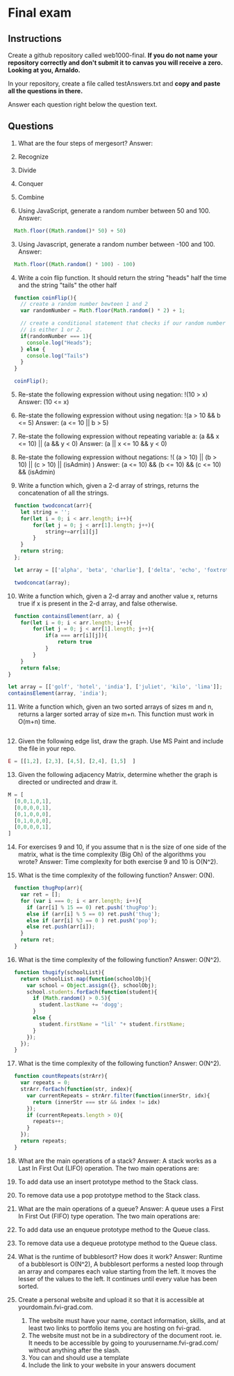 # Final exam

## Instructions

Create a github repository called web1000-final. **If you do not name your repository correctly and don't submit it to canvas you will receive a zero. Looking at you, Arnaldo.**

In your repository, create a file called testAnswers.txt and **copy and paste all the questions in there.**

Answer each question right below the question text.

## Questions

1. What are the four steps of mergesort?
Answer:
  1. Recognize
  2. Divide
  3. Conquer
  4. Combine

2. Using JavaScript, generate a random number between 50 and 100.
Answer:
```javascript
  Math.floor((Math.random()* 50) + 50)
```

3. Using Javascript, generate a random number between -100 and 100.
Answer:
```javascript
  Math.floor((Math.random() * 100) - 100)
```

4. Write a coin flip function. It should return the string "heads" half the time and the string "tails" the other half
```javascript
  function coinFlip(){
    // create a random number bewteen 1 and 2
    var randomNumber = Math.floor(Math.random() * 2) + 1;

    // create a conditional statement that checks if our random number
    // is either 1 or 2.
    if(randomNumber === 1){
      console.log("Heads");
    } else {
      console.log("Tails")
    }
  }

  coinFlip();
```

5. Re-state the following expression without using negation:
  !(10 > x)
  Answer:
    (10 <= x)

6. Re-state the following expression without using negation:
  !(a > 10 && b <= 5)
  Answer:
    (a <= 10 || b > 5)

7. Re-state the following expression without repeating variable a:
  (a && x <= 10) || (a && y < 0)
  Answer:
    (a || x <= 10 && y < 0)

8. Re-state the following expression without negations:
  !( (a > 10) || (b > 10) || (c > 10) || (isAdmin) )
  Answer:
    (a <= 10) && (b <= 10) && (c <= 10) && (isAdmin)

9. Write a function which, given a 2-d array of strings, returns the concatenation of all the strings.
```javascript
  function twodconcat(arr){
    let string = '';
    for(let i = 0; i < arr.length; i++){
        for(let j = 0; j < arr[1].length; j++){
            string+=arr[i][j]
        }
    }
    return string;
  };

  let array = [['alpha', 'beta', 'charlie'], ['delta', 'echo', 'foxtrot']];

  twodconcat(array);
```

10. Write a function which, given a 2-d array and another value x, returns true if x is present in the 2-d array, and false otherwise.
```javascript
  function containsElement(arr, a) {
    for(let i = 0; i < arr.length; i++){
        for(let j = 0; j < arr[1].length; j++){
            if(a === arr[i][j]){
                return true
            }
        }
    }
    return false;
}

let array = [['golf', 'hotel', 'india'], ['juliet', 'kilo', 'lima']];
containsElement(array, 'india');
```

11. Write a function which, given an two sorted arrays of sizes m and n, returns a larger sorted array of size m+n. This function must work in O(m+n) time.
```javascript

```

12. Given the following edge list, draw the graph. Use MS Paint and include the file in your repo.

```javascript
E = [[1,2], [2,3], [4,5], [2,4], [1,5]  ]
```

13. Given the following adjacency Matrix, determine whether the graph is directed or undirected and draw it.

```javascript
M = [
  [0,0,1,0,1],
  [0,0,0,0,1],
  [0,1,0,0,0],
  [0,1,0,0,0],
  [0,0,0,0,1],
]
```

14. For exercises 9 and 10, if you assume that n is the size of one side of the matrix, what is the time complexity (Big Oh) of the algorithms you wrote?
Answer:
  Time complexity for both exercise 9 and 10 is O(N^2).

15. What is the time complexity of the following function?
Answer:
  O(N).

```javascript
  function thugPop(arr){
    var ret = [];
    for (var i === 0; i < arr.length; i++){
      if (arr[i] % 15 == 0) ret.push('thugPop');
      else if (arr[i] % 5 == 0) ret.push('thug');
      else if (arr[i] %3 == 0 ) ret.push('pop');
      else ret.push(arr[i]);
    }
    return ret;
  }
```

16. What is the time complexity of the following function?
Answer:
  O(N^2).

```javascript
  function thugify(schoolList){
    return schoolList.map(function(schoolObj){
      var school = Object.assign({}, schoolObj);
      school.students.forEach(function(student){
        if (Math.random() > 0.5){
          student.lastName += 'dogg';
        }
        else {
          student.firstName = "lil' "+ student.firstName;
        }
      });
    });
  }
```

17. What is the time complexity of the following function?
Answer:
  O(N^2).

```javascript
  function countRepeats(strArr){
    var repeats = 0;
    strArr.forEach(function(str, index){
      var currentRepeats = strArr.filter(function(innerStr, idx){
        return (innerStr === str && index != idx)
      });
      if (currentRepeats.length > 0){
        repeats++;
      }
    });
    return repeats;
  }
```

18. What are the main operations of a stack?
Answer:
A stack works as a Last In First Out (LIFO) operation.
The two main operations are:
  1. To add data use an insert prototype method to the Stack class.
  2. To remove data use a pop prototype method to the Stack class.

19. What are the main operations of a queue?
Answer:
A queue uses a First In First Out (FIFO) type operation.
The two main operations are:
  1. To add data use an enqueue prototype method to the Queue class.
  2. To remove data use a dequeue prototype method to the Queue class.

20. What is the runtime of bubblesort? How does it work?
Answer:
  Runtime of a bubblesort is O(N^2),
  A bubblesort performs a nested loop through an array and compares each value starting from the left. It moves the lesser of the values to the left. It continues until every value has been sorted.

21. Create a personal website and upload it so that it is accessible at yourdomain.fvi-grad.com.  
    1. The website must have your name, contact information, skills, and at least two links to portfolio items you are hosting on fvi-grad.
    2. The website must not be in a subdirectory of the document root. ie. It needs to be accessible by going to yourusername.fvi-grad.com/ without anything after the slash.
    3. You can and should use a template
    4. Include the link to your website in your answers document
